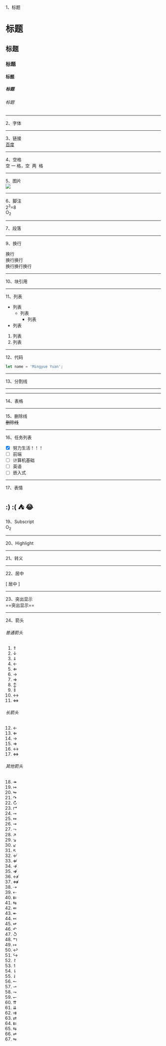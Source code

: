 1、标题
# 标题
## 标题
### 标题
#### 标题
##### 标题
###### 标题

--------------------------------------

2、字体

--------------------------------------

3、链接   
[百度](http://www.baidu.com)

--------------------------------------

4、空格     
空&nbsp;一&nbsp;格，空&nbsp;&nbsp;两&nbsp;&nbsp;格

--------------------------------------

5、图片     
![](https://avatars.githubusercontent.com/u/98733167?s=400&u=7ab438b9372fcb4f983471b7fc7bac13fea99a31&v=4)

--------------------------------------

6、脚注    
2<sup>3</sup>=8    
O<sub>2</sub>

--------------------------------------

7、段落

--------------------------------------

9、换行

换行  
换行换行  
换行换行换行

--------------------------------------

10、块引用

--------------------------------------

11、列表
- 列表
    - 列表
        - 列表
- 列表
1. 列表
2. 列表

--------------------------------------

12、代码
```js
let name = 'Mingyue Yuan';
```

--------------------------------------

13、分割线

-----------------------------------

--------------------------------------

14、表格


--------------------------------------

15、删除线     
~~删除线~~

--------------------------------------

16、任务列表

- [x] 努力生活！！！
- [ ] 前端
- [ ] 计算机基础
- [ ] 英语
- [ ] 嵌入式

--------------------------------------

17、表情

:)
:(
:tent: 
:joy:
--------------------------------------

19、Subscript     
O<sub>2</sub>

--------------------------------------

20、Highlight

--------------------------------------

21、转义

--------------------------------------

22、居中
     
\[ 居中 \]

--------------------------------------

23、突出显示      
==突出显示==

--------------------------------------

24、箭头
###### 普通箭头
1. $\Uparrow$
2. $\downarrow$
3. $\Downarrow$
4. $\leftarrow$
5. $\Leftarrow$
6. $\rightarrow$
7. $\Rightarrow$
8. $\updownarrow$
9. $\Updownarrow$
10. $\leftrightarrow$
11. $\Leftrightarrow$

###### 长箭头

12. $\longleftarrow$
13. $\Longleftarrow$
14. $\longrightarrow$
15. $\Longrightarrow$
16. $\longleftrightarrow$
17. $\Longleftrightarrow$

###### 其他箭头

18. $\twoheadrightarrow$
19. $\rightarrowtail$
20. $\looparrowright$
21. $\curvearrowright$
22. $\circlearrowright$
23. $\Rsh$
24. $\multimap$
25. $\leftrightsquigarrow$
26. $\rightsquigarrow$
27. $\leadsto$
28. $\nearrow$
29. $\searrow$
30. $\swarrow$
31. $\nwarrow$
32. $\nleftarrow$
33. $\nLeftarrow$
34. $\nrightarrow$
35. $\nRightarrow$
36. $\nleftrightarrow$
37. $\nLeftrightarrow$
38. $\dashrightarrow$
39. $\dashleftarrow$
40. $\leftleftarrows$
41. $\leftrightarrows$
42. $\Lleftarrow$
43. $\twoheadleftarrow$
44. $\leftarrowtail$
45. $\looparrowleft$
46. $\curvearrowleft$
47. $\circlearrowleft$
48. $\Lsh$
49. $\mapsto$
50. $\hookleftarrow$
51. $\hookrightarrow$
52. $\upharpoonright$
53. $\upharpoonleft$
54. $\downharpoonright$
55. $\downharpoonleft$
56. $\leftharpoonup$
57. $\rightharpoonup$
58. $\rightharpoondown$
59. $\leftharpoondown$
60. $\upuparrows$
61. $\downdownarrows$
62. $\rightrightarrows$
63. $\rightleftarrows$
64. $\leftleftarrows$
65. $\leftrightarrows$
66. $\rightleftharpoons$
67. $\leftrightharpoons$